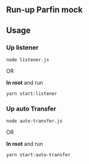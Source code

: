 ## Run-up Parfin mock

## Usage

### Up listener

```shell
node listener.js
```

OR

**In root** and run

```shell
yarn start:listener
```

### Up auto Transfer

```shell
node auto-transfer.js
```

OR

**In root** and run

```shell
yarn start:auto-transfer
```
